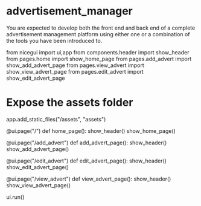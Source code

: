 # advertisement_manager
You are expected to develop both the front end and back end of a complete advertisement management platform using either one or a combination of the tools you have been introduced to. 



from nicegui import ui,app
from components.header import show_header
from pages.home import show_home_page
from pages.add_advert import show_add_advert_page
from pages.view_advert import show_view_advert_page
from pages.edit_advert import show_edit_advert_page



# Expose the assets folder
app.add_static_files("/assets", "assets")


@ui.page("/")
def home_page():
    show_header()
    show_home_page()

@ui.page("/add_advert")
def add_advert_page():
    show_header()
    show_add_advert_page()

@ui.page("/edit_advert")
def edit_advert_page():
    show_header()
    show_edit_advert_page()

@ui.page("/view_advert")
def view_advert_page():
    show_header()
    show_view_advert_page()

    
ui.run()